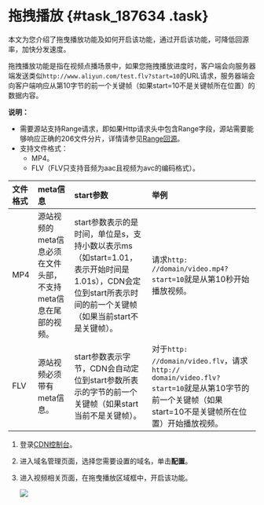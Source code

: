 # 拖拽播放 {#task_187634 .task}

本文为您介绍了拖曳播放功能及如何开启该功能，通过开启该功能，可降低回源率，加快分发速度。

拖拽播放功能是指在视频点播场景中，如果您拖拽播放进度时，客户端会向服务器端发送类似`http://www.aliyun.com/test.flv?start=10`的URL请求，服务器端会向客户端响应从第10字节的前一个关键帧（如果start=10不是关键帧所在位置）的数据内容。

**说明：** 

-   需要源站支持Range请求，即如果Http请求头中包含Range字段，源站需要能够响应正确的206文件分片，详情请参见[Range回源](intl.zh-CN/用户指南/域名管理/视频相关配置/Range回源.md#)。
-   支持文件格式：
    -   MP4。
    -   FLV（FLV只支持音频为aac且视频为avc的编码格式）。

|文件格式|meta信息|start参数|举例|
|:---|:-----|:------|:-|
|MP4|源站视频的meta信息必须在文件头部，不支持meta信息在尾部的视频。|start参数表示的是时间，单位是s，支持小数以表示ms（如start=1.01，表示开始时间是1.01s），CDN会定位到start所表示时间的前一个关键帧（如果当前start不是关键帧）。|请求`http: //domain/video.mp4?start=10`就是从第10秒开始播放视频。|
|FLV|源站视频必须带有meta信息。|start参数表示字节，CDN会自动定位到start参数所表示的字节的前一个关键帧（如果start当前不是关键帧）。|对于`http: //domain/video.flv`，请求`http:// domain/video.flv?start=10`就是从第10字节的前一个关键帧（如果start=10不是关键帧所在位置）开始播放视频。|

1.  登录[CDN控制台](https://cdnnext.console.aliyun.com/overview)。
2.  进入域名管理页面，选择您需要设置的域名，单击**配置**。
3.  进入视频相关页面，在拖曳播放区域框中，开启该功能。 

    ![](http://static-aliyun-doc.oss-cn-hangzhou.aliyuncs.com/assets/img/5156/15591232167307_zh-CN.png)


